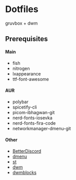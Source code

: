 # Dotfiles
gruvbox + dwm

## Prerequisites

#### Main
- fish
- nitrogen
- lxappearance
- ttf-font-awesome

#### AUR
- polybar
- spicetify-cli
- picom-ibhagwan-git
- nerd-fonts-iosevka
- nerd-fonts-fira-code
- networkmanager-dmenu-git

#### Other
- [BetterDiscord](https://github.com/BetterDiscord/BetterDiscord/)
- [dmenu](https://github.com/ozpv/dmenu/)
- [st](https://github.com/ozpv/st/)
- [dwm](https://github.com/ozpv/dwm/)
- [dwmblocks](https://github.com/ozpv/dwmblocks/)
